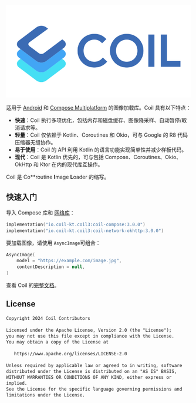 ![Coil](logo.svg)

适用于 [Android](https://www.android.com/) 和 [Compose Multiplatform](https://www.jetbrains.com/lp/compose-multiplatform/) 的图像加载库。Coil 具有以下特点：

- **快速**：Coil 执行多项优化，包括内存和磁盘缓存、图像降采样、自动暂停/取消请求等。
- **轻量**：Coil 仅依赖于 Kotlin、Coroutines 和 Okio，可与 Google 的 R8 代码压缩器无缝协作。
- **易于使用**：Coil 的 API 利用 Kotlin 的语言功能实现简单性并减少样板代码。
- **现代**：Coil 是 Kotlin 优先的，可与包括 Compose、Coroutines、Okio、OkHttp 和 Ktor 在内的现代库互操作。

Coil 是 Co**routine **I**mage **L**oader 的缩写。

## 快速入门

导入 Compose 库和 [网络库](https://coil-kt.github.io/coil/network/)：

```kotlin
implementation("io.coil-kt.coil3:coil-compose:3.0.0")
implementation("io.coil-kt.coil3:coil-network-okhttp:3.0.0")
```

要加载图像，请使用 `AsyncImage`可组合：

```kotlin
AsyncImage(
    model = "https://example.com/image.jpg",
    contentDescription = null,
)
```

查看 Coil 的[完整文档](https://coil-kt.github.io/coil/getting_started/)。

## License

    Copyright 2024 Coil Contributors

    Licensed under the Apache License, Version 2.0 (the "License");
    you may not use this file except in compliance with the License.
    You may obtain a copy of the License at

       https://www.apache.org/licenses/LICENSE-2.0

    Unless required by applicable law or agreed to in writing, software
    distributed under the License is distributed on an "AS IS" BASIS,
    WITHOUT WARRANTIES OR CONDITIONS OF ANY KIND, either express or implied.
    See the License for the specific language governing permissions and
    limitations under the License.
